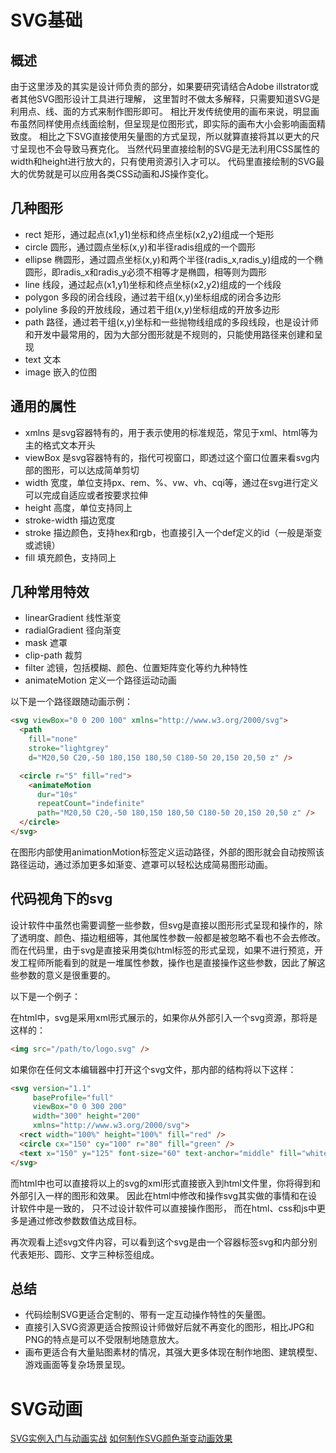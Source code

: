 # SVG基础

## 概述

由于这里涉及的其实是设计师负责的部分，如果要研究请结合Adobe illstrator或者其他SVG图形设计工具进行理解，
这里暂时不做太多解释，只需要知道SVG是利用点、线、面的方式来制作图形即可。
相比开发传统使用的画布来说，明显画布虽然同样使用点线面绘制，但呈现是位图形式，即实际的画布大小会影响画面精致度。
相比之下SVG直接使用矢量图的方式呈现，所以就算直接将其以更大的尺寸呈现也不会导致马赛克化。
当然代码里直接绘制的SVG是无法利用CSS属性的width和height进行放大的，只有使用资源引入才可以。
代码里直接绘制的SVG最大的优势就是可以应用各类CSS动画和JS操作变化。

## 几种图形

* rect 矩形，通过起点(x1,y1)坐标和终点坐标(x2,y2)组成一个矩形
* circle 圆形，通过圆点坐标(x,y)和半径radis组成的一个圆形
* ellipse 椭圆形，通过圆点坐标(x,y)和两个半径(radis_x,radis_y)组成的一个椭圆形，即radis_x和radis_y必须不相等才是椭圆，相等则为圆形
* line 线段，通过起点(x1,y1)坐标和终点坐标(x2,y2)组成的一个线段
* polygon 多段的闭合线段，通过若干组(x,y)坐标组成的闭合多边形
* polyline 多段的开放线段，通过若干组(x,y)坐标组成的开放多边形
* path 路径，通过若干组(x,y)坐标和一些抛物线组成的多段线段，也是设计师和开发中最常用的，因为大部分图形就是不规则的，只能使用路径来创建和呈现
* text 文本
* image 嵌入的位图

## 通用的属性

* xmlns 是svg容器特有的，用于表示使用的标准规范，常见于xml、html等为主的格式文本开头
* viewBox 是svg容器特有的，指代可视窗口，即透过这个窗口位置来看svg内部的图形，可以达成简单剪切
* width 宽度，单位支持px、rem、%、vw、vh、cqi等，通过在svg进行定义可以完成自适应或者按要求拉伸
* height 高度，单位支持同上
* stroke-width 描边宽度
* stroke 描边颜色，支持hex和rgb，也直接引入一个def定义的id（一般是渐变或滤镜）
* fill 填充颜色，支持同上

## 几种常用特效

* linearGradient 线性渐变
* radialGradient 径向渐变
* mask 遮罩
* clip-path 裁剪
* filter 滤镜，包括模糊、颜色、位置矩阵变化等约九种特性
* animateMotion 定义一个路径运动动画

以下是一个路径跟随动画示例：

```html
<svg viewBox="0 0 200 100" xmlns="http://www.w3.org/2000/svg">
  <path
    fill="none"
    stroke="lightgrey"
    d="M20,50 C20,-50 180,150 180,50 C180-50 20,150 20,50 z" />

  <circle r="5" fill="red">
    <animateMotion
      dur="10s"
      repeatCount="indefinite"
      path="M20,50 C20,-50 180,150 180,50 C180-50 20,150 20,50 z" />
  </circle>
</svg>
```

在图形内部使用animationMotion标签定义运动路径，外部的图形就会自动按照该路径运动，通过添加更多如渐变、遮罩可以轻松达成简易图形动画。


## 代码视角下的svg

设计软件中虽然也需要调整一些参数，但svg是直接以图形形式呈现和操作的，除了透明度、颜色、描边粗细等，其他属性参数一般都是被忽略不看也不会去修改。
而在代码里，由于svg是直接采用类似html标签的形式呈现，如果不进行预览，开发工程师所能看到的就是一堆属性参数，操作也是直接操作这些参数，因此了解这些参数的意义是很重要的。

以下是一个例子：

在html中，svg是采用xml形式展示的，如果你从外部引入一个svg资源，那将是这样的：

```html
<img src="/path/to/logo.svg" />
```

如果你在任何文本编辑器中打开这个svg文件，那内部的结构将以下这样：

```html
<svg version="1.1"
     baseProfile="full"
     viewBox="0 0 300 200"
     width="300" height="200"
     xmlns="http://www.w3.org/2000/svg">
  <rect width="100%" height="100%" fill="red" />
  <circle cx="150" cy="100" r="80" fill="green" />
  <text x="150" y="125" font-size="60" text-anchor="middle" fill="white">SVG</text>
</svg>
```

而html中也可以直接将以上的svg的xml形式直接嵌入到html文件里，你将得到和外部引入一样的图形和效果。
因此在html中修改和操作svg其实做的事情和在设计软件中是一致的，
只不过设计软件可以直接操作图形，
而在html、css和js中更多是通过修改参数数值达成目标。

再次观看上述svg文件内容，可以看到这个svg是由一个容器标签svg和内部分别代表矩形、圆形、文字三种标签组成。

## 总结

* 代码绘制SVG更适合定制的、带有一定互动操作特性的矢量图。
* 直接引入SVG资源更适合按照设计师做好后就不再变化的图形，相比JPG和PNG的特点是可以不受限制地随意放大。
* 画布更适合有大量贴图素材的情况，其强大更多体现在制作地图、建筑模型、游戏画面等复杂场景呈现。

# SVG动画

[SVG实例入门与动画实战](https://zhuanlan.zhihu.com/p/485719434?utm_id=0)
[如何制作SVG颜色渐变动画效果](http://www.htmleaf.com/ziliaoku/qianduanjiaocheng/201504141680.html)